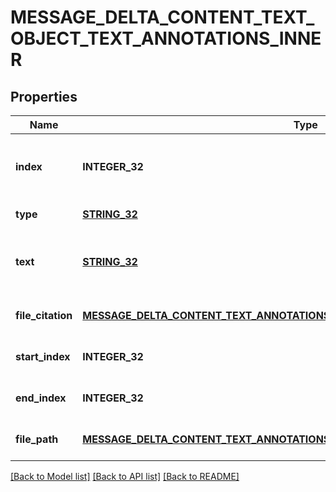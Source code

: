 # MESSAGE_DELTA_CONTENT_TEXT_OBJECT_TEXT_ANNOTATIONS_INNER

## Properties
Name | Type | Description | Notes
------------ | ------------- | ------------- | -------------
**index** | **INTEGER_32** | The index of the annotation in the text content part. | [default to null]
**type** | [**STRING_32**](STRING_32.md) | Always &#x60;file_citation&#x60;. | [default to null]
**text** | [**STRING_32**](STRING_32.md) | The text in the message content that needs to be replaced. | [optional] [default to null]
**file_citation** | [**MESSAGE_DELTA_CONTENT_TEXT_ANNOTATIONS_FILE_CITATION_OBJECT_FILE_CITATION**](MessageDeltaContentTextAnnotationsFileCitationObject_file_citation.md) |  | [optional] [default to null]
**start_index** | **INTEGER_32** |  | [optional] [default to null]
**end_index** | **INTEGER_32** |  | [optional] [default to null]
**file_path** | [**MESSAGE_DELTA_CONTENT_TEXT_ANNOTATIONS_FILE_PATH_OBJECT_FILE_PATH**](MessageDeltaContentTextAnnotationsFilePathObject_file_path.md) |  | [optional] [default to null]

[[Back to Model list]](../README.md#documentation-for-models) [[Back to API list]](../README.md#documentation-for-api-endpoints) [[Back to README]](../README.md)


